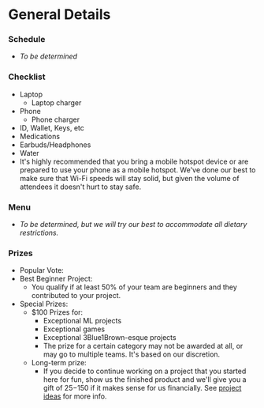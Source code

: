 # General Details

### Schedule

* _To be determined_

### Checklist

* Laptop&#x20;
  * Laptop charger
* Phone&#x20;
  * Phone charger&#x20;
* ID, Wallet, Keys, etc
* Medications
* Earbuds/Headphones
* Water&#x20;
* It's highly recommended that you bring a mobile hotspot device or are prepared to use your phone as a mobile hotspot. We've done our best to make sure that Wi-Fi speeds will stay solid, but given the volume of attendees it doesn't hurt to stay safe.

### Menu

* _To be determined, but we will try our best to accommodate all dietary restrictions._

### Prizes

* Popular Vote:&#x20;
* Best Beginner Project:&#x20;
  * You qualify if at least 50% of your team are beginners and they contributed to your project.&#x20;
* &#x20;Special Prizes:
  * $100 Prizes for:
    * Exceptional ML projects
    * Exceptional games
    * Exceptional 3Blue1Brown-esque projects
    * The prize for a certain category may not be awarded at all, or may go to multiple teams. It's based on our discretion.&#x20;
  * Long-term prize:
    * If you decide to continue working on a project that you started here for fun, show us the finished product and we'll give you a gift of $25-$150 if it makes sense for us financially. See [project ideas](../projects/project-ideas.md) for more info.

